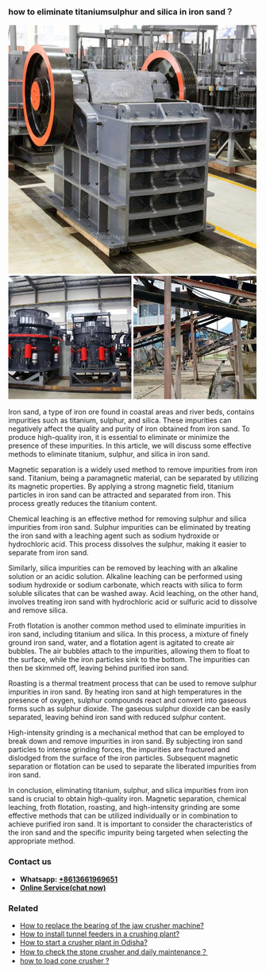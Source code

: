 <h3>how to eliminate titaniumsulphur and silica in iron sand？</h3><img src='1701746115.jpg' alt=''><p>Iron sand, a type of iron ore found in coastal areas and river beds, contains impurities such as titanium, sulphur, and silica. These impurities can negatively affect the quality and purity of iron obtained from iron sand. To produce high-quality iron, it is essential to eliminate or minimize the presence of these impurities. In this article, we will discuss some effective methods to eliminate titanium, sulphur, and silica in iron sand.</p><p>Magnetic separation is a widely used method to remove impurities from iron sand. Titanium, being a paramagnetic material, can be separated by utilizing its magnetic properties. By applying a strong magnetic field, titanium particles in iron sand can be attracted and separated from iron. This process greatly reduces the titanium content.</p><p>Chemical leaching is an effective method for removing sulphur and silica impurities from iron sand. Sulphur impurities can be eliminated by treating the iron sand with a leaching agent such as sodium hydroxide or hydrochloric acid. This process dissolves the sulphur, making it easier to separate from iron sand.</p><p>Similarly, silica impurities can be removed by leaching with an alkaline solution or an acidic solution. Alkaline leaching can be performed using sodium hydroxide or sodium carbonate, which reacts with silica to form soluble silicates that can be washed away. Acid leaching, on the other hand, involves treating iron sand with hydrochloric acid or sulfuric acid to dissolve and remove silica.</p><p>Froth flotation is another common method used to eliminate impurities in iron sand, including titanium and silica. In this process, a mixture of finely ground iron sand, water, and a flotation agent is agitated to create air bubbles. The air bubbles attach to the impurities, allowing them to float to the surface, while the iron particles sink to the bottom. The impurities can then be skimmed off, leaving behind purified iron sand.</p><p>Roasting is a thermal treatment process that can be used to remove sulphur impurities in iron sand. By heating iron sand at high temperatures in the presence of oxygen, sulphur compounds react and convert into gaseous forms such as sulphur dioxide. The gaseous sulphur dioxide can be easily separated, leaving behind iron sand with reduced sulphur content.</p><p>High-intensity grinding is a mechanical method that can be employed to break down and remove impurities in iron sand. By subjecting iron sand particles to intense grinding forces, the impurities are fractured and dislodged from the surface of the iron particles. Subsequent magnetic separation or flotation can be used to separate the liberated impurities from iron sand.</p><p>In conclusion, eliminating titanium, sulphur, and silica impurities from iron sand is crucial to obtain high-quality iron. Magnetic separation, chemical leaching, froth flotation, roasting, and high-intensity grinding are some effective methods that can be utilized individually or in combination to achieve purified iron sand. It is important to consider the characteristics of the iron sand and the specific impurity being targeted when selecting the appropriate method.</p><h3>Contact us</h3><ul><li><strong>Whatsapp:&nbsp;<a href="https://wa.me/8613661969651">+8613661969651</a></strong></li><li><a href="https://swt.shibang-china.com/?git&amp;zhl&amp;how to eliminate titaniumsulphur and silica in iron sand？"><strong>Online Service(chat now)</strong></a></li></ul><h3>Related</h3><ul><li><a href='How to replace the bearing of the jaw crusher machine.md'>How to replace the bearing of the jaw crusher machine?</a></li><li><a href='How to install tunnel feeders in a crushing plant.md'>How to install tunnel feeders in a crushing plant?</a></li><li><a href='How to start a crusher plant in Odisha.md'>How to start a crusher plant in Odisha?</a></li><li><a href='How to check the stone crusher and daily maintenance？.md'>How to check the stone crusher and daily maintenance？</a></li><li><a href='how to load cone crusher .md'>how to load cone crusher ?</a></li></ul>
